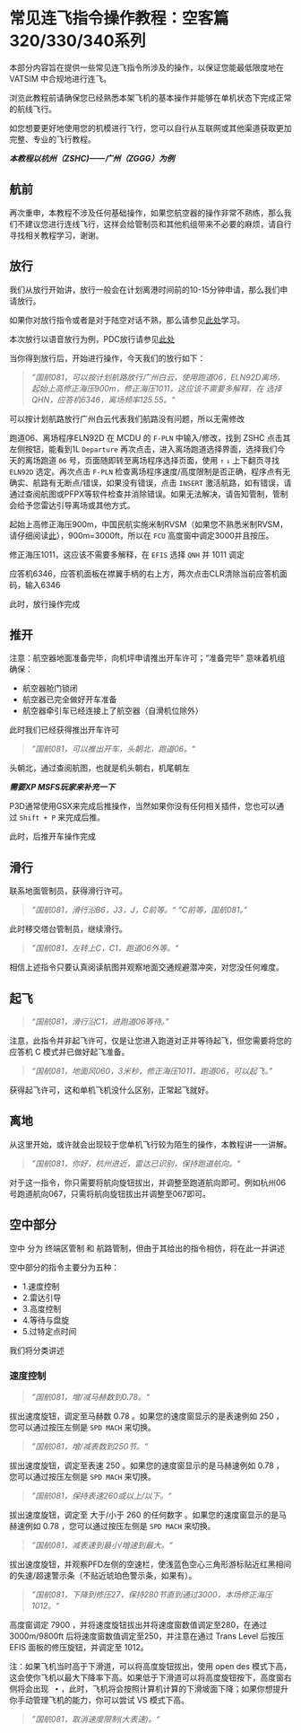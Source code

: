# 常见连飞指令操作教程：空客篇320/330/340系列

本部分内容旨在提供一些常见连飞指令所涉及的操作，以保证您能最低限度地在 VATSIM 中合规地进行连飞。

浏览此教程前请确保您已经熟悉本架飞机的基本操作并能够在单机状态下完成正常的航线飞行。

如您想要更好地使用您的机模进行飞行，您可以自行从互联网或其他渠道获取更加完整、专业的飞行教程。

***本教程以杭州（ZSHC)——广州（ZGGG）为例***

## 航前

再次重申，本教程不涉及任何基础操作，如果您航空器的操作非常不熟练，那么我们不建议您进行连线飞行，这样会给管制员和其他机组带来不必要的麻烦，请自行寻找相关教程学习，谢谢。

## 放行

我们从放行开始讲，放行一般会在计划离港时间前的10-15分钟申请，那么我们申请放行。

如果你对放行指令或者是对于陆空对话不熟，那么请参见[此处](https://github.com/websterzh/vatprc-wiki/blob/Controlled-Airspace/airspace.md)学习。

本次放行以语音放行为例，PDC放行请参见[此处](你们写快点)

当你得到放行后，开始进行操作，今天我们的放行如下：
> *”国航081，可以按计划航路放行广州白云，使用跑道06，ELN92D离场，起始上高修正海压900m，修正海压1011，这应该不需要多解释，在 选择QHN，应答机6346，离场频率125.55。“*

可以按计划航路放行广州白云代表我们航路没有问题，所以无需修改

跑道06、离场程序ELN92D 在 MCDU 的 `F-PLN` 中输入/修改，找到 ZSHC 点击其左侧按钮，能看到1L `Departure` 再次点击，进入离场跑道选择界面，选择我们今天的离场跑道 `06` 号，页面随即转至离场程序选择页面，使用 `↑` `↓` 上下翻页寻找 `ELN92D` 选定。再次点击 `F-PLN` 检查离场程序速度/高度限制是否正确，程序点有无确实、航路有无断点/错误，如果没有错误，点击 `INSERT` 激活航路，如有错误，请通过查阅航图或PFPX等软件检查并消除错误。如果无法解决，请告知管制，管制会给予您雷达引导离场或其他方式。

起始上高修正海压900m，中国民航实施米制RVSM（如果您不熟悉米制RVSM，请仔细阅读[此](https://www.vatprc.net/rvsm)），900m=3000ft，所以在 `FCU` 高度窗中调定3000并且按压。

修正海压1011，这应该不需要多解释，在 `EFIS` 选择 `QNH` 并 1011 调定

应答机6346，应答机面板在襟翼手柄的右上方，两次点击CLR清除当前应答机面码，输入6346

此时，放行操作完成

## 推开

注意：航空器地面准备完毕，向机坪申请推出开车许可；“准备完毕” 意味着机组确保：
- 航空器舱门锁闭
- 航空器已完全做好开车准备
- 航空器牵引车已经连接上了航空器（自滑机位除外）

此时我们已经获得推出开车许可
> *”国航081，可以推出开车，头朝北，跑道06。“*

头朝北，通过查阅航图，也就是机头朝右，机尾朝左

***需要XP MSFS玩家来补充一下***

P3D通常使用GSX来完成后推操作，当然如果你没有任何相关插件，您也可以通过 `Shift + P` 来完成后推。

此时，后推开车操作完成

## 滑行

联系地面管制员，获得滑行许可。
> *”国航081，滑行沿B6，J3，J，C前等。“*
> *”C前等，国航081。”*

此时移交塔台管制员，继续滑行。
> *”国航081，左转上C，C1，跑道06外等。“*

相信上述指令只要认真阅读航图并观察地面交通规避潜冲突，对您没任何难度。

## 起飞

>*“国航081，滑行沿C1，进跑道06等待。”*

注意，此指令并非起飞许可，仅是让您进入跑道对正并等待起飞，但您需要将您的应答机 C 模式并已做好起飞准备。

>*“国航081，地面风060，3米秒，修正海压1011，跑道06，可以起飞。”*

获得起飞许可，这和单机飞机没什么区别，正常起飞就好。

## 离地

从这里开始，或许就会出现较于您单机飞行较为陌生的操作，本教程讲一一讲解。

> *”国航081，你好，杭州进近，雷达已识别，保持跑道航向。“*

对于这一指令，你只需要将航向旋钮拔出，并调整至跑道航向即可。例如杭州06号跑道航向067，只需将航向旋钮拔出并调整至067即可。

## 空中部分

空中 分为 终端区管制 和 航路管制，但由于其给出的指令相仿，将在此一并讲述

空中部分的指令主要分为五种：

- 1.速度控制
- 2.雷达引导
- 3.高度控制
- 4.等待与盘旋
- 5.过特定点时间

我们将分类讲述

### 速度控制

> *”国航081，增/减马赫数到0.78。“*

拔出速度旋钮，调定至马赫数 0.78 。如果您的速度窗显示的是表速例如 250 ，您可以通过按压左侧是 `SPD MACH` 来切换。

> *”国航081，增/减表数到250节。“*

拔出速度旋钮，调定至表速 250 。如果您的速度窗显示的是马赫速例如 0.78 ，您可以通过按压左侧是 `SPD MACH` 来切换。

> *”国航081，保持表速260或以上/以下。“*

拔出速度旋钮，调定至 大于/小于 260 的任何数字 。如果您的速度窗显示的是马赫速例如 0.78 ，您可以通过按压左侧是 `SPD MACH` 来切换。

> *”国航081，减表速到最小/增速到最大。“*

拔出速度旋钮，并观察PFD左侧的空速栏，使浅蓝色空心三角形游标贴近红黑相间的失速/超速警示条（不贴近琥珀色警示条，如果有）。

> *”国航081，下降到修压27，保持280节直到通过3000，本场修正海压1012。“*

高度窗调定 7900 ，并将速度旋钮拔出并将速度窗数值调定至280，在通过 3000m/9800ft 后将速度窗数值调定至250，并注意在通过 Trans Level 后按压 EFIS 面板的修压旋钮，并调定至 1012。

注：如果飞机当时高于下滑道，可以将高度旋钮拔出，使用 open des 模式下高，这会使你飞机以最大下降率下高。如果低于下滑道可以将高度旋钮按下，高度窗右侧将会出现 ` •` ，此时，飞机将会按照计算机计算的下滑坡面下降；如果你想提升你手动管理飞机的能力，你可以尝试 VS 模式下高。
> *”国航081，取消速度限制(大表速)。“*
